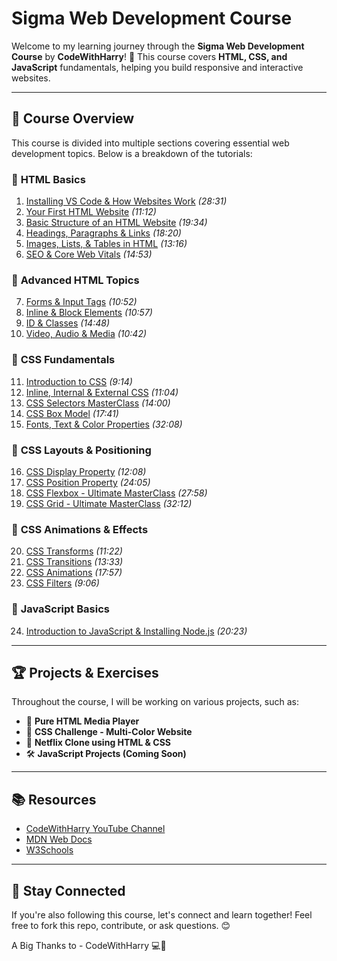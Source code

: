 # Sigma Web Development Course 

Welcome to my learning journey through the **Sigma Web Development Course** by **CodeWithHarry**! 🚀 This course covers **HTML, CSS, and JavaScript** fundamentals, helping you build responsive and interactive websites.

---

## 📌 Course Overview
This course is divided into multiple sections covering essential web development topics. Below is a breakdown of the tutorials:

### 🔹 **HTML Basics**
1. [Installing VS Code & How Websites Work](https://www.youtube.com/watch?v=videoID) *(28:31)*
2. [Your First HTML Website](https://www.youtube.com/watch?v=videoID) *(11:12)*
3. [Basic Structure of an HTML Website](https://www.youtube.com/watch?v=videoID) *(19:34)*
4. [Headings, Paragraphs & Links](https://www.youtube.com/watch?v=videoID) *(18:20)*
5. [Images, Lists, & Tables in HTML](https://www.youtube.com/watch?v=videoID) *(13:16)*
6. [SEO & Core Web Vitals](https://www.youtube.com/watch?v=videoID) *(14:53)*

### 🔹 **Advanced HTML Topics**
7. [Forms & Input Tags](https://www.youtube.com/watch?v=videoID) *(10:52)*
8. [Inline & Block Elements](https://www.youtube.com/watch?v=videoID) *(10:57)*
9. [ID & Classes](https://www.youtube.com/watch?v=videoID) *(14:48)*
10. [Video, Audio & Media](https://www.youtube.com/watch?v=videoID) *(10:42)*

### 🔹 **CSS Fundamentals**
11. [Introduction to CSS](https://www.youtube.com/watch?v=videoID) *(9:14)*
12. [Inline, Internal & External CSS](https://www.youtube.com/watch?v=videoID) *(11:04)*
13. [CSS Selectors MasterClass](https://www.youtube.com/watch?v=videoID) *(14:00)*
14. [CSS Box Model](https://www.youtube.com/watch?v=videoID) *(17:41)*
15. [Fonts, Text & Color Properties](https://www.youtube.com/watch?v=videoID) *(32:08)*

### 🔹 **CSS Layouts & Positioning**
16. [CSS Display Property](https://www.youtube.com/watch?v=videoID) *(12:08)*
17. [CSS Position Property](https://www.youtube.com/watch?v=videoID) *(24:05)*
18. [CSS Flexbox - Ultimate MasterClass](https://www.youtube.com/watch?v=videoID) *(27:58)*
19. [CSS Grid - Ultimate MasterClass](https://www.youtube.com/watch?v=videoID) *(32:12)*

### 🔹 **CSS Animations & Effects**
20. [CSS Transforms](https://www.youtube.com/watch?v=videoID) *(11:22)*
21. [CSS Transitions](https://www.youtube.com/watch?v=videoID) *(13:33)*
22. [CSS Animations](https://www.youtube.com/watch?v=videoID) *(17:57)*
23. [CSS Filters](https://www.youtube.com/watch?v=videoID) *(9:06)*

### 🔹 **JavaScript Basics**
24. [Introduction to JavaScript & Installing Node.js](https://www.youtube.com/watch?v=videoID) *(20:23)*

---

## 🏆 **Projects & Exercises**
Throughout the course, I will be working on various projects, such as:
- 🎵 **Pure HTML Media Player**
- 🎨 **CSS Challenge - Multi-Color Website**
- 📱 **Netflix Clone using HTML & CSS**
- 🛠 **JavaScript Projects (Coming Soon)**

---

## 📚 **Resources**
- [CodeWithHarry YouTube Channel](https://www.youtube.com/c/CodeWithHarry)
- [MDN Web Docs](https://developer.mozilla.org/en-US/)
- [W3Schools](https://www.w3schools.com/)

---

## 📌 **Stay Connected**
If you're also following this course, let's connect and learn together! Feel free to fork this repo, contribute, or ask questions. 😊

A Big Thanks to - CodeWithHarry 💻🚀
